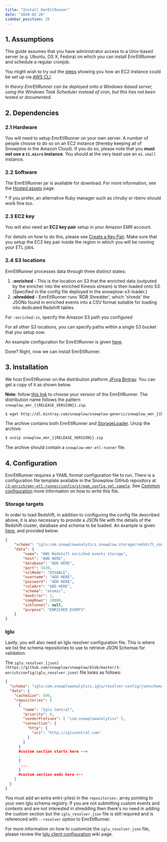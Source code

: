 ```yaml
---
title: "Install EmrEtlRunner"
date: "2020-02-26"
sidebar_position: 20
---
```


## 1\. Assumptions

This guide assumes that you have administrator access to a Unix-based server (e.g. Ubuntu, OS X, Fedora) on which you can install EmrEtlRunner and schedule a regular cronjob.

You might wish to try out the [steps](https://github.com/snowplow/snowplow/wiki/Setting-up-EC2-instance-for-EmrEtlRunner-and-StorageLoader) showing you how an EC2 instance could be set up via [AWS CLI](https://aws.amazon.com/cli/).

_In theory EmrEtlRunner can be deployed onto a Windows-based server, using the Windows Task Scheduler instead of cron, but this has not been tested or documented._

## 2\. Dependencies

### 2.1 Hardware

You will need to setup EmrEtlRunner on your own server. A number of people choose to do so on an EC2 instance (thereby keeping all of Snowplow in the Amazon Cloud). If you do so, please note that you **must not use a `t1.micro` instance**. You should at the very least use an `m1.small` instance.

### 2.2 Software

The EmrEtlRunner jar is available for download. For more information, see the [Hosted assets](https://github.com/snowplow/snowplow/wiki/Hosted-assets) page.

\* If you prefer, an alternative Ruby manager such as chruby or rbenv should work fine too.

### 2.3 EC2 key

You will also need an **EC2 key pair** setup in your Amazon EMR account.

For details on how to do this, please see [Create a Key Pair](http://docs.aws.amazon.com/ElasticMapReduce/latest/DeveloperGuide/EMR_SetUp_KeyPair.html). Make sure that you setup the EC2 key pair inside the region in which you will be running your ETL jobs.

### 2.4 S3 locations

EmrEtlRunner processes data through three distinct states:

1. **:enriched** - This is the location on S3 that the enriched data (outputed by the enricher into the enriched Kinesis stream) is then loaded onto S3. (Specified in the config file deployed in the snowplow-s3-loader.)
2. **:shredded** - EmrEtlRunner runs 'RDB Shredder', which 'shreds' the JSONs found in enriched events into a CSV format suitable for loading into dedicated Redshift tables.

For `:enriched:in`, specify the Amazon S3 path you configured

For all other S3 locations, you can specify paths within a single S3 bucket that you setup now.

An example configuration for EmrEtlRunner is given [here](https://github.com/snowplow/snowplow/blob/master/3-enrich/emr-etl-runner/config/stream_config.yml.sample).

Done? Right, now we can install EmrEtlRunner.

## 3\. Installation

We host EmrEtlRunner on the distribution platform [JFrog Bintray](https://bintray.com/). You can get a copy of it as shown below.

**Note**: follow [this link](http://dl.bintray.com/snowplow/snowplow-generic/) to choose your version of the EmrEtlRunner. The distribution name follows the pattern `snowplow_emr_{{RELEASE_VERSION}}.zip`.

```bash
$ wget http://dl.bintray.com/snowplow/snowplow-generic/snowplow_emr_{{RELEASE_VERSION}}.zip
```

The archive contains both EmrEtlRunner and [StorageLoader](https://github.com/snowplow/snowplow/wiki/1-Installing-the-StorageLoader). Unzip the archive:

```bash
$ unzip snowplow_emr_{{RELEASE_VERSION}}.zip
```

The archive should contain a `snowplow-emr-etl-runner` file.

## 4\. Configuration

EmrEtlRunner requires a YAML format configuration file to run. There is a configuration file template available in the Snowplow GitHub repository at [`/3-enrich/emr-etl-runner/config/stream_config.yml.sample`](https://github.com/snowplow/snowplow/blob/master/3-enrich/emr-etl-runner/config/stream_config.yml.sample). See [Common configuration](/docs/open-source/section-1/setup-destinations/setup-redshift/setup-emretlrunner/configuring-emretlrunner/index.md) more information on how to write this file.

### Storage targets

In order to load Redshift, in addition to configuring the config file described above, it is also necessary to provide a JSON file with the details of the Redshift cluster, database and schema to be loaded. An example is given [here](https://github.com/snowplow/snowplow/blob/master/4-storage/config/targets/redshift.json), and provided below:

```json
{
    "schema": "iglu:com.snowplowanalytics.snowplow.storage/redshift_config/jsonschema/2-1-0",
    "data": {
        "name": "AWS Redshift enriched events storage",
        "host": "ADD HERE",
        "database": "ADD HERE",
        "port": 5439,
        "sslMode": "DISABLE",
        "username": "ADD HERE",
        "password": "ADD HERE",
        "roleArn": "ADD HERE",
        "schema": "atomic",
        "maxError": 1,
        "compRows": 20000,
        "sshTunnel": null,
        "purpose": "ENRICHED_EVENTS"
    }
}
```

### Iglu

Lastly, you will also need an Iglu resolver configuration file. This is where we list the schema repositories to use to retrieve JSON Schemas for validation.

The `iglu_resolver.[json](https://github.com/snowplow/snowplow/blob/master/3-enrich/config/iglu_resolver.json)` file looks as follows:

```json
{
  "schema": "iglu:com.snowplowanalytics.iglu/resolver-config/jsonschema/1-0-0",
  "data": {
    "cacheSize": 500,
    "repositories": [
      {
        "name": "Iglu Central",
        "priority": 0,
        "vendorPrefixes": [ "com.snowplowanalytics" ],
        "connection": {
          "http": {
            "uri": "http://iglucentral.com"
          }
        }
      }
      #custom section starts here -->
      ,
      {
       ...
      }
      #custom section ends here <--
    ]
  }
}
```

You must add an extra entr(-y/ies) in the `repositories:` array pointing to your own Iglu schema registry. If you are not submitting custom events and contexts and are not interested in shredding then there's no need in adding the custom section but the `iglu_resolver.json` file is still required and is referenced with `--resolver` option to EmrEtlRunner.

For more information on how to customize the `iglu_resolver.json` file, please review the [Iglu client configuration](https://github.com/snowplow/iglu/wiki/Iglu-client-configuration) wiki page.
